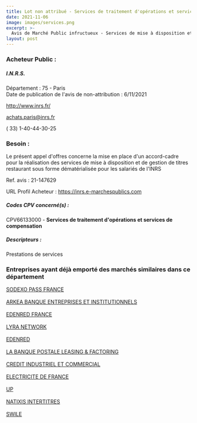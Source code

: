 ```yaml
---
title: Lot non attribué - Services de traitement d'opérations et services de compensation
date: 2021-11-06
image: images/services.png
excerpt: >-
  Avis de Marché Public infructueux - Services de mise à disposition et de gestion de titres restaurant sous forme dématérialisée pour les salariés de l'INRS
layout: post
---
```


### Acheteur Public :
##### I.N.R.S.
Département : 75 - Paris<br/>
Date de publication de l'avis de non-attribution : 6/11/2021


http://www.inrs.fr/

achats.paris@inrs.fr

( 33) 1-40-44-30-25
### Besoin :

Le présent appel d'offres concerne la mise en place d'un accord-cadre pour la réalisation des services de mise à disposition et de gestion de titres restaurant sous forme dématérialisée pour les salariés de l'INRS

Ref. avis : 21-147629

URL Profil Acheteur : https://inrs.e-marchespublics.com

##### Codes CPV concerné(s) :
CPV66133000 - **Services de traitement d'opérations et services de compensation** <br/>

##### Descripteurs :
Prestations de services <br/>

### Entreprises ayant déjà emporté des marchés similaires dans ce département
<a href="/entreprise-549/siren-340393065">SODEXO PASS FRANCE</a><br/><br/>
<a href="/entreprise-551/siren-378398911">ARKEA BANQUE ENTREPRISES ET INSTITUTIONNELS</a><br/><br/>
<a href="/entreprise-554/siren-393365135">EDENRED FRANCE</a><br/><br/>
<a href="/entreprise-560/siren-434075719">LYRA NETWORK</a><br/><br/>
<a href="/entreprise-566/siren-493322978">EDENRED</a><br/><br/>
<a href="/entreprise-569/siren-514613207">LA BANQUE POSTALE LEASING & FACTORING</a><br/><br/>
<a href="/entreprise-572/siren-542016381">CREDIT INDUSTRIEL ET COMMERCIAL</a><br/><br/>
<a href="/entreprise-572/siren-552081317">ELECTRICITE DE FRANCE</a><br/><br/>
<a href="/entreprise-573/siren-642044366">UP</a><br/><br/>
<a href="/entreprise-573/siren-718503386">NATIXIS INTERTITRES</a><br/><br/>
<a href="/entreprise-579/siren-824012173">SWILE</a><br/><br/>
